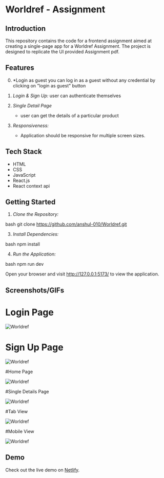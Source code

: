 # Worldref - Assignment

## Introduction

This repository contains the code for a frontend assignment aimed at creating a single-page app for a Worldref Assignment. The project is designed to replicate the UI provided Assignment pdf.


## Features
0. *Login as guest
    you can log in as a guest without any credential by clicking on "login as guest" button  

1. *Login & Sign Up:*
   user can authenticate themselves

2. *Single Detail Page*
   - user can get the details of a particular product


5. *Responsiveness:*
   - Application should be responsive for multiple screen sizes.


## Tech Stack

- HTML
- CSS
- JavaScript
- React.js
- React context api


## Getting Started

1. *Clone the Repository:*

bash
git clone https://github.com/anshul-010/Worldref.git


3. *Install Dependencies:*

bash
npm install


4. *Run the Application:*

bash
npm run dev


Open your browser and visit http://127.0.0.1:5173/ to view the application.

## Screenshots/GIFs

# Login Page

![Worldref](https://github.com/anshul-010/Hyperface_Calendar/assets/93611786/87140240-5be2-41bf-90c3-b27e404ae02a)

# Sign Up Page

![Worldref](https://github.com/anshul-010/Hyperface_Calendar/assets/93611786/cd06f7ba-7297-4dae-85c6-af480cda5b14)

#Home Page

![Worldref](https://github.com/anshul-010/Hyperface_Calendar/assets/93611786/ae13c7f2-ea3d-43ca-8c31-147209490755)

#Single Details Page

![Worldref](https://github.com/anshul-010/Hyperface_Calendar/assets/93611786/89889b4a-304c-4e40-8468-097dc65394f2)

#Tab View

![Worldref](https://github.com/anshul-010/Hyperface_Calendar/assets/93611786/7261c793-9793-4c1e-99ea-1a79196e8a4b)

#Mobile View

![Worldref](https://github.com/anshul-010/Hyperface_Calendar/assets/93611786/f5de2ba8-7293-49ca-b8dd-1a609d4d6571)


## Demo

Check out the live demo on [Netlify](https://65eed393aaf1ae2c78f268f8--lucent-haupia-4aa6a6.netlify.app/).

